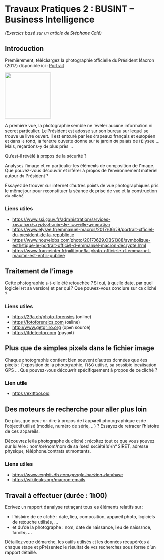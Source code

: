 # Travaux Pratiques 2 : BUSINT – Business Intelligence
*(Exercice basé sur un article de Stéphane Calé)*

## Introduction
Premièrement, téléchargez la photographie officielle du Président Macron (2017) disponible ici : [Portrait](https://github.com/truillet/ups/blob/master/m2issd/ressources/EM_portait.jpg)

<img src="https://github.com/truillet/ups/blob/master/m2issd/ressources/EM_portait.jpg" width=150>

A  première  vue,  la  photographie  semble  ne  révéler  aucune  information  ni  secret  particulier.
Le Président est adossé sur son bureau sur lequel se trouve un livre ouvert. Il est entouré par les drapeaux
français et européen et dans le fond, la fenêtre ouverte donne sur le jardin du palais de l’Elysée ...
Mais, regardons-y de plus près …

Qu’est-il révélé à propos de la sécurité ?

Analysez l’image et en particulier les éléments de composition de l’image. Que pouvez-vous découvrir et
inférer à propos de l’environnement matériel autour du Président ?

Essayez de trouver sur internet d’autres points de vue photographiques pris le même jour pour reconstituer
la séance de prise de vue et la construction du cliché.

### Liens utiles
* https://www.ssi.gouv.fr/administration/services-securises/cryptophonie-de-nouvelle-generation
* https://www.elysee.fr/emmanuel-macron/2017/06/29/portrait-officiel-du-president-de-la-republique
* https://www.nouvelobs.com/photo/20170629.OBS1388/symbolique-esthetique-le-portrait-officiel-d-emmanuel-macron-decrypte.html
* https://www.franceinter.fr/politique/la-photo-officielle-d-emmanuel-macron-est-enfin-publiee

## Traitement de l’image
Cette photographie a-t-elle été retouchée ? Si oui, à quelle date, par quel logiciel (et sa version) et par
qui ?
Que pouvez-vous conclure sur ce cliché ?

### Liens utiles
* https://29a.ch/photo-forensics  (online)
* https://fotoforensics.com (online)
* http://www.getghiro.org (open source)
* https://ifdetector.com (payant)

## Plus que de simples pixels dans le fichier image
Chaque  photographie  contient  bien  souvent  d’autres  données  que  des  pixels :  l’exposition  de  la
photographie, l’ISO utilisé, sa possible localisation GPS …
Que pouvez-vous découvrir spécifiquement à propos de ce cliché ?

### Lien utile
* https://exiftool.org

## Des moteurs de recherche pour aller plus loin
De  plus,  que  peut-on  dire  à  propos  de  l’appareil  photographique  et  de  l’objectif  utilisé  (modèle,
numéro de série, …) ?
Essayez de retracer l’histoire de ces appareils.

Découvrez le/la photographe du cliché : récoltez tout ce que vous pouvez sur lui/elle : nom/prénom/nom
de sa (ses) société(s)/n° SIRET, adresse physique, téléphone/contrats et montants.

### Liens utiles
* https://www.exploit-db.com/google-hacking-database
* https://wikileaks.org/macron-emails

## Travail à effectuer (durée : 1h00)
Ecrivez un rapport d’analyse retraçant tous les éléments relatifs sur :

* l’histoire de ce cliché : date, lieu, composition, appareil photo, logiciels de retouche utilisés, …
* et du/de la photographe : nom, date de naissance, lieu de naissance, famille, …

Détaillez votre démarche, les outils utilisés et les données récupérées à chaque étape et pPrésentez le résultat de vos recherches sous forme d’un rapport détaillé.
